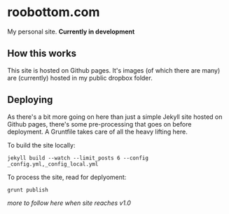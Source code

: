 # roobottom.com
My personal site. **Currently in development**

## How this works
This site is hosted on Github pages. It's images (of which there are many) are (currently) hosted in my public dropbox folder. 

## Deploying
As there's a bit more going on here than just a simple Jekyll site hosted on Github pages, there's some pre-processing that goes on before deployment. A Gruntfile takes care of all the heavy lifting here.

To build the site locally:

`jekyll build --watch --limit_posts 6 --config _config.yml,_config_local.yml`

To process the site, read for deplyoment:

`grunt publish`

_more to follow here when site reaches v1.0_
